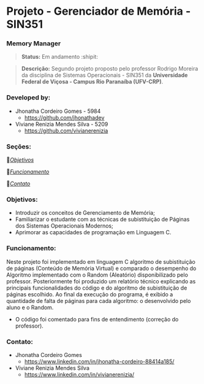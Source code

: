 # Projeto - Gerenciador de Memória - SIN351

### Memory Manager
>**Status:** Em andamento :shipit:

>**Descrição:** Segundo projeto proposto pelo professor Rodrigo Moreira da disciplina de Sistemas Operacionais - SIN351 da **Universidade Federal de Viçosa - Campus Rio Paranaíba (UFV-CRP)**. 

### Developed by:
* Jhonatha Cordeiro Gomes - 5984
  * https://github.com/jhonathadev
* Viviane Renizia Mendes Silva - 5209
  * https://github.com/vivianerenizia

### Seções:

:small_blue_diamond:[*Objetivos*](#Objetivos)

:small_blue_diamond:[*Funcionamento*](#Funcionamento)

:small_blue_diamond:[*Contato*](#Contato)

### Objetivos:
* Introduzir os conceitos de Gerenciamento de Memória;
* Familiarizar o estudante com as técnicas de subistituição de Páginas dos Sistemas Operacionais Modernos;
* Aprimorar as capacidades de programação em Linguagem C.

### Funcionamento:
Neste projeto foi implementado em linguagem C algoritmo de subistituição de páginas (Conteúdo de Memória Virtual) e comparado o desempenho do Algoritmo implementado com o Random (Aleatório) disponibilizado pelo professor. Posteriormente foi produzido um relatório técnico explicando as principais funcionalidades do código e do algoritmo de
subistituição de páginas escolhido. Ao final da execução do programa, é exibido a quantidade de falta de páginas para cada algoritmo: o desenvolvido pelo aluno e o Random. 

* O código foi comentado para fins de entendimento (correção do professor). 

### Contato:
* Jhonatha Cordeiro Gomes 
  * https://www.linkedin.com/in/jhonatha-cordeiro-88414a185/
* Viviane Renizia Mendes Silva
  * https://www.linkedin.com/in/vivianerenizia/

